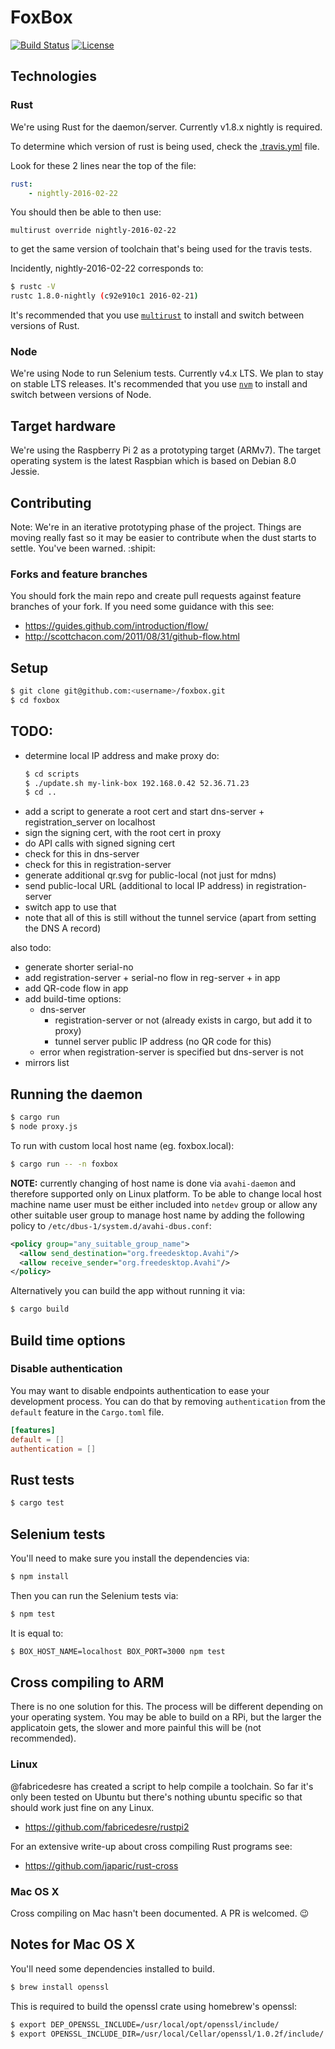 # FoxBox

[![Build Status](https://travis-ci.org/fxbox/foxbox.svg?branch=master)](https://travis-ci.org/fxbox/foxbox)
[![License](https://img.shields.io/badge/license-MPL2-blue.svg)](https://raw.githubusercontent.com/fxbox/foxbox/master/LICENSE)


## Technologies

### Rust

We're using Rust for the daemon/server. Currently v1.8.x nightly is required.

To determine which version of rust is being used, check the
[.travis.yml](https://github.com/fxbox/foxbox/blob/master/.travis.yml) file.

Look for these 2 lines near the top of the file:
```yaml
rust:
    - nightly-2016-02-22
```
You should then be able to then use:
```
multirust override nightly-2016-02-22
```
to get the same version of toolchain that's being used for the travis tests.

Incidently, nightly-2016-02-22 corresponds to:
```bash
$ rustc -V
rustc 1.8.0-nightly (c92e910c1 2016-02-21)
```

It's recommended that you use [`multirust`](https://github.com/brson/multirust)
to install and switch between versions of Rust.

### Node

We're using Node to run Selenium tests. Currently v4.x LTS. We plan to stay on
stable LTS releases. It's recommended that you use
[`nvm`](https://github.com/creationix/nvm) to install and switch between
versions of Node.


## Target hardware

We're using the Raspberry Pi 2 as a prototyping target (ARMv7). The target
operating system is the latest Raspbian which is based on Debian 8.0 Jessie.


## Contributing

Note: We're in an iterative prototyping phase of the project. Things are moving
really fast so it may be easier to contribute when the dust starts to settle.
You've been warned. :shipit:

### Forks and feature branches

You should fork the main repo and create pull requests against feature branches
of your fork. If you need some guidance with this see:

 - https://guides.github.com/introduction/flow/
 - http://scottchacon.com/2011/08/31/github-flow.html


## Setup

```bash
$ git clone git@github.com:<username>/foxbox.git
$ cd foxbox
```

## TODO:
* determine local IP address and make proxy do:
    ```bash
    $ cd scripts
    $ ./update.sh my-link-box 192.168.0.42 52.36.71.23
    $ cd ..
    ```
* add a script to generate a root cert and start dns-server + registration_server
on localhost
* sign the signing cert, with the root cert in proxy
* do API calls with signed signing cert
* check for this in dns-server
* check for this in registration-server
* generate additional qr.svg for public-local (not just for mdns)
* send public-local URL (additional to local IP address) in registration-server
* switch app to use that
* note that all of this is still without the tunnel service (apart from setting the DNS A record)

also todo:
* generate shorter serial-no
* add registration-server + serial-no flow in reg-server + in app
* add QR-code flow in app
* add build-time options:
  * dns-server
    * registration-server or not (already exists in cargo, but add it to proxy)
    * tunnel server public IP address (no QR code for this)
  * error when registration-server is specified but dns-server is not
* mirrors list

## Running the daemon

```bash
$ cargo run
$ node proxy.js
```

To run with custom local host name (eg. foxbox.local):

```bash
$ cargo run -- -n foxbox
```

__NOTE:__ currently changing of host name is done via ```avahi-daemon``` and therefore supported only on Linux platform. To be able to change local host machine name user must be either included into ```netdev``` group or allow any other suitable user group to manage host name by adding the following policy to ```/etc/dbus-1/system.d/avahi-dbus.conf```:
```xml
<policy group="any_suitable_group_name">
  <allow send_destination="org.freedesktop.Avahi"/>
  <allow receive_sender="org.freedesktop.Avahi"/>
</policy>
```

Alternatively you can build the app without running it via:

```bash
$ cargo build
```

## Build time options
### Disable authentication
You may want to disable endpoints authentication to ease your development process. You can do that by removing `authentication` from the `default` feature in the `Cargo.toml` file.

```conf
[features]
default = []
authentication = []
```

## Rust tests

```bash
$ cargo test
```


## Selenium tests

You'll need to make sure you install the dependencies via:

```bash
$ npm install
```

Then you can run the Selenium tests via:

```bash
$ npm test
```

It is equal to:

```bash
$ BOX_HOST_NAME=localhost BOX_PORT=3000 npm test
```

## Cross compiling to ARM

There is no one solution for this. The process will be different depending on
your operating system. You may be able to build on a RPi, but the larger the
applicatoin gets, the slower and more painful this will be (not recommended).

### Linux

@fabricedesre has created a script to help compile a toolchain. So far it's
only been tested on Ubuntu but there's nothing ubuntu specific so that should
work just fine on any Linux.

 - https://github.com/fabricedesre/rustpi2

For an extensive write-up about cross compiling Rust programs see:

 - https://github.com/japaric/rust-cross


### Mac OS X

Cross compiling on Mac hasn't been documented. A PR is welcomed. :wink:


## Notes for Mac OS X

You'll need some dependencies installed to build.

``` bash
$ brew install openssl
```

This is required to build the openssl crate using homebrew's openssl:

``` bash
$ export DEP_OPENSSL_INCLUDE=/usr/local/opt/openssl/include/
$ export OPENSSL_INCLUDE_DIR=/usr/local/Cellar/openssl/1.0.2f/include/
```
